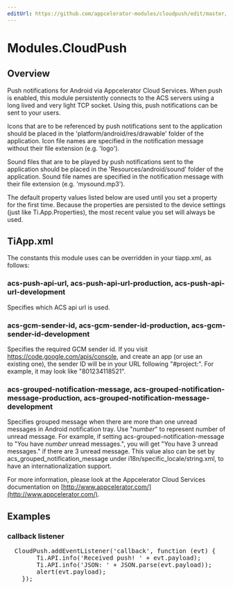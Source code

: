 ```yaml
---
editUrl: https://github.com/appcelerator-modules/cloudpush/edit/master/apidoc/Cloudpush.yml
---
```

# Modules.CloudPush

<TypeHeader/>

## Overview

Push notifications for Android via Appcelerator Cloud Services. When push is enabled, this module persistently connects
to the ACS servers using a long lived and very light TCP socket. Using this, push notifications can be sent to your
users.

Icons that are to be referenced by push notifications sent to the application should be placed in the
'platform/android/res/drawable' folder of the application. Icon file names are specified in the notification message
without their file extension (e.g. 'logo').

Sound files that are to be played by push notifications sent to the application should be placed in the
'Resources/android/sound' folder of the application. Sound file names are specified in the notification message
with their file extension (e.g. 'mysound.mp3').

The default property values listed below are used until you set a property for the first time. Because the properties are
persisted to the device settings (just like Ti.App.Properties), the most recent value you set will always be used.

## TiApp.xml
The constants this module uses can be overridden in your tiapp.xml, as follows:

### acs-push-api-url, acs-push-api-url-production, acs-push-api-url-development
Specifies which ACS api url is used.

### acs-gcm-sender-id, acs-gcm-sender-id-production, acs-gcm-sender-id-development
Specifies the required GCM sender id. If you visit https://code.google.com/apis/console, and create an app (or use an existing one), the
sender ID will be in your URL following "#project:". For example, it may look like "801234118521".

### acs-grouped-notification-message, acs-grouped-notification-message-production, acs-grouped-notification-message-development
Specifies grouped message when there are more than one unread messages in Android notification tray. Use "$number$" to represent number of unread message.
For example, if setting acs-grouped-notification-message to "You have $number$ unread messages.", you will get "You have 3 unread messages." if there are 3 unread message.
This value also can be set by acs_grouped_notification_message under i18n/specific_locale/string.xml, to have an internationalization support.

For more information, please look at the Appcelerator Cloud Services documentation on [http://www.appcelerator.com/](http://www.appcelerator.com/).

## Examples

### callback listener

<pre>
  CloudPush.addEventListener('callback', function (evt) {
        Ti.API.info('Received push! ' + evt.payload);
        Ti.API.info('JSON: ' + JSON.parse(evt.payload));
        alert(evt.payload);
    });
</pre>

<ApiDocs/>
